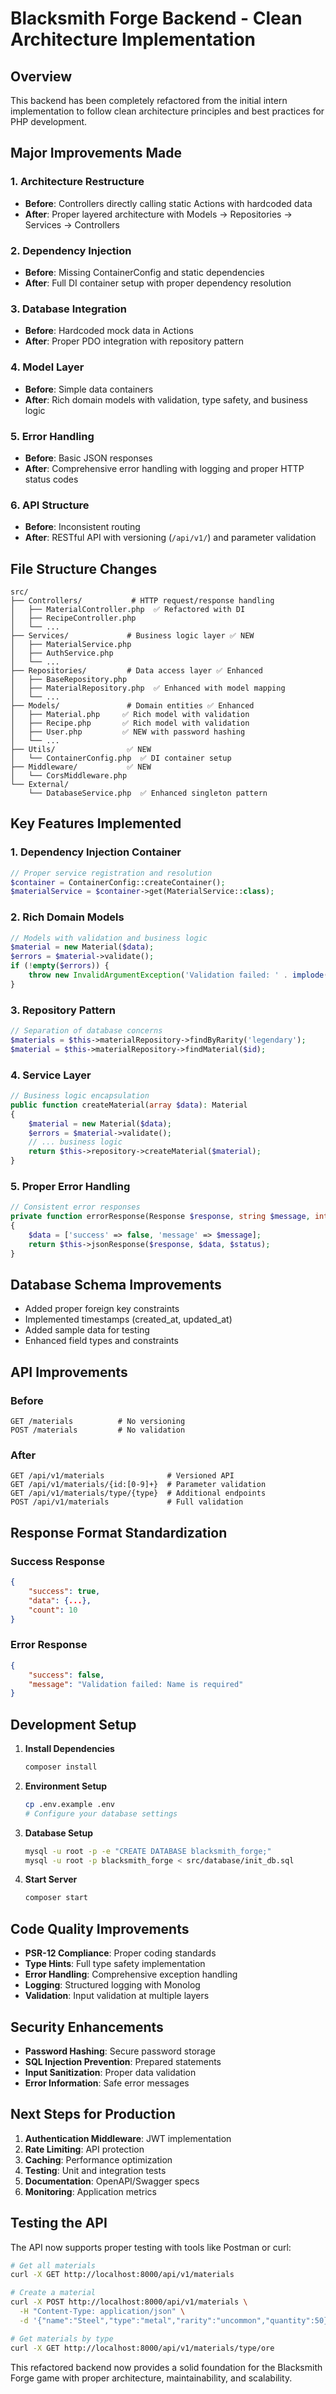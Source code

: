 # Blacksmith Forge Backend - Clean Architecture Implementation

## Overview

This backend has been completely refactored from the initial intern implementation to follow clean architecture principles and best practices for PHP development.

## Major Improvements Made

### 1. Architecture Restructure
- **Before**: Controllers directly calling static Actions with hardcoded data
- **After**: Proper layered architecture with Models → Repositories → Services → Controllers

### 2. Dependency Injection
- **Before**: Missing ContainerConfig and static dependencies
- **After**: Full DI container setup with proper dependency resolution

### 3. Database Integration
- **Before**: Hardcoded mock data in Actions
- **After**: Proper PDO integration with repository pattern

### 4. Model Layer
- **Before**: Simple data containers
- **After**: Rich domain models with validation, type safety, and business logic

### 5. Error Handling
- **Before**: Basic JSON responses
- **After**: Comprehensive error handling with logging and proper HTTP status codes

### 6. API Structure
- **Before**: Inconsistent routing
- **After**: RESTful API with versioning (`/api/v1/`) and parameter validation

## File Structure Changes

```
src/
├── Controllers/           # HTTP request/response handling
│   ├── MaterialController.php  ✅ Refactored with DI
│   ├── RecipeController.php
│   └── ...
├── Services/             # Business logic layer ✅ NEW
│   ├── MaterialService.php
│   ├── AuthService.php
│   └── ...
├── Repositories/         # Data access layer ✅ Enhanced
│   ├── BaseRepository.php
│   ├── MaterialRepository.php  ✅ Enhanced with model mapping
│   └── ...
├── Models/               # Domain entities ✅ Enhanced
│   ├── Material.php     ✅ Rich model with validation
│   ├── Recipe.php       ✅ Rich model with validation
│   ├── User.php         ✅ NEW with password hashing
│   └── ...
├── Utils/                ✅ NEW
│   └── ContainerConfig.php  ✅ DI container setup
├── Middleware/           ✅ NEW
│   └── CorsMiddleware.php
└── External/
    └── DatabaseService.php  ✅ Enhanced singleton pattern
```

## Key Features Implemented

### 1. Dependency Injection Container
```php
// Proper service registration and resolution
$container = ContainerConfig::createContainer();
$materialService = $container->get(MaterialService::class);
```

### 2. Rich Domain Models
```php
// Models with validation and business logic
$material = new Material($data);
$errors = $material->validate();
if (!empty($errors)) {
    throw new InvalidArgumentException('Validation failed: ' . implode(', ', $errors));
}
```

### 3. Repository Pattern
```php
// Separation of database concerns
$materials = $this->materialRepository->findByRarity('legendary');
$material = $this->materialRepository->findMaterial($id);
```

### 4. Service Layer
```php
// Business logic encapsulation
public function createMaterial(array $data): Material
{
    $material = new Material($data);
    $errors = $material->validate();
    // ... business logic
    return $this->repository->createMaterial($material);
}
```

### 5. Proper Error Handling
```php
// Consistent error responses
private function errorResponse(Response $response, string $message, int $status = 400): Response
{
    $data = ['success' => false, 'message' => $message];
    return $this->jsonResponse($response, $data, $status);
}
```

## Database Schema Improvements

- Added proper foreign key constraints
- Implemented timestamps (created_at, updated_at)
- Added sample data for testing
- Enhanced field types and constraints

## API Improvements

### Before
```
GET /materials          # No versioning
POST /materials         # No validation
```

### After
```
GET /api/v1/materials              # Versioned API
GET /api/v1/materials/{id:[0-9]+}  # Parameter validation
GET /api/v1/materials/type/{type}  # Additional endpoints
POST /api/v1/materials             # Full validation
```

## Response Format Standardization

### Success Response
```json
{
    "success": true,
    "data": {...},
    "count": 10
}
```

### Error Response
```json
{
    "success": false,
    "message": "Validation failed: Name is required"
}
```

## Development Setup

1. **Install Dependencies**
   ```bash
   composer install
   ```

2. **Environment Setup**
   ```bash
   cp .env.example .env
   # Configure your database settings
   ```

3. **Database Setup**
   ```bash
   mysql -u root -p -e "CREATE DATABASE blacksmith_forge;"
   mysql -u root -p blacksmith_forge < src/database/init_db.sql
   ```

4. **Start Server**
   ```bash
   composer start
   ```

## Code Quality Improvements

- **PSR-12 Compliance**: Proper coding standards
- **Type Hints**: Full type safety implementation
- **Error Handling**: Comprehensive exception handling
- **Logging**: Structured logging with Monolog
- **Validation**: Input validation at multiple layers

## Security Enhancements

- **Password Hashing**: Secure password storage
- **SQL Injection Prevention**: Prepared statements
- **Input Sanitization**: Proper data validation
- **Error Information**: Safe error messages

## Next Steps for Production

1. **Authentication Middleware**: JWT implementation
2. **Rate Limiting**: API protection
3. **Caching**: Performance optimization
4. **Testing**: Unit and integration tests
5. **Documentation**: OpenAPI/Swagger specs
6. **Monitoring**: Application metrics

## Testing the API

The API now supports proper testing with tools like Postman or curl:

```bash
# Get all materials
curl -X GET http://localhost:8000/api/v1/materials

# Create a material
curl -X POST http://localhost:8000/api/v1/materials \
  -H "Content-Type: application/json" \
  -d '{"name":"Steel","type":"metal","rarity":"uncommon","quantity":50}'

# Get materials by type
curl -X GET http://localhost:8000/api/v1/materials/type/ore
```

This refactored backend now provides a solid foundation for the Blacksmith Forge game with proper architecture, maintainability, and scalability.

